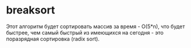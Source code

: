 # breaksort

Этот алгоритм будет сортировать массив за время - O(5*n),
что будет быстрее, чем самый быстрый из имеющихся на
сегодня - это поразрядная сортировка (radix sort).
